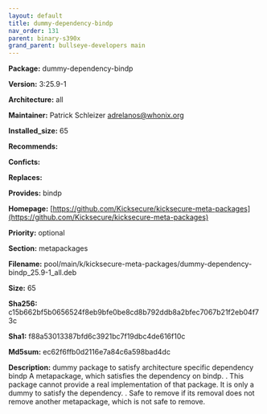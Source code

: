 ```yaml
---
layout: default
title: dummy-dependency-bindp
nav_order: 131
parent: binary-s390x
grand_parent: bullseye-developers main
---
```


**Package:** dummy-dependency-bindp

**Version:** 3:25.9-1

**Architecture:**  all

**Maintainer:**  Patrick Schleizer <adrelanos@whonix.org>

**Installed_size:**  65

**Recommends:**  

**Conficts:**  

**Replaces:**  

**Provides:**  bindp

**Homepage:**  [https://github.com/Kicksecure/kicksecure-meta-packages](https://github.com/Kicksecure/kicksecure-meta-packages)

**Priority:**  optional

**Section:** metapackages

**Filename:**  pool/main/k/kicksecure-meta-packages/dummy-dependency-bindp_25.9-1_all.deb

**Size:**  65

**Sha256:**  c15b662bf5b0656524f8eb9bfe0be8cd8b792ddb8a2bfec7067b21f2eb04f73c

**Sha1:**  f88a53013387bfd6c3921bc7f19dbc4de616f10c

**Md5sum:**  ec62f6ffb0d2116e7a84c6a598bad4dc

**Description:** dummy package to satisfy architecture specific dependency bindp
 A metapackage, which satisfies the dependency on bindp.
 .
 This package cannot provide a real implementation of that package. It is only
 a dummy to satisfy the dependency.
 .
 Safe to remove if its removal does not remove another metapackage, which is
 not safe to remove.


